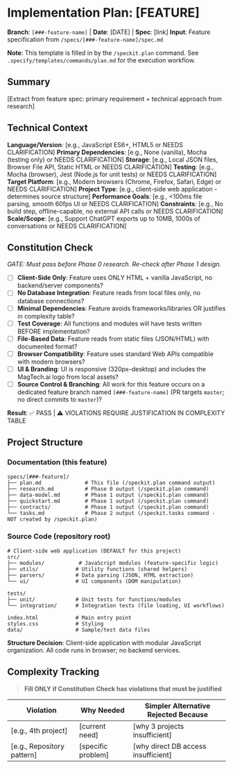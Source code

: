 # Implementation Plan: [FEATURE]

**Branch**: `[###-feature-name]` | **Date**: [DATE] | **Spec**: [link]
**Input**: Feature specification from `/specs/[###-feature-name]/spec.md`

**Note**: This template is filled in by the `/speckit.plan` command. See `.specify/templates/commands/plan.md` for the execution workflow.

## Summary

[Extract from feature spec: primary requirement + technical approach from research]

## Technical Context

<!--
  ACTION REQUIRED: Replace the content in this section with the technical details
  for the project. The structure here is presented in advisory capacity to guide
  the iteration process.
-->

**Language/Version**: [e.g., JavaScript ES6+, HTML5 or NEEDS CLARIFICATION]
**Primary Dependencies**: [e.g., None (vanilla), Mocha (testing only) or NEEDS CLARIFICATION]
**Storage**: [e.g., Local JSON files, Browser File API, Static HTML or NEEDS CLARIFICATION]
**Testing**: [e.g., Mocha (browser), Jest (Node.js for unit tests) or NEEDS CLARIFICATION]
**Target Platform**: [e.g., Modern browsers (Chrome, Firefox, Safari, Edge) or NEEDS CLARIFICATION]
**Project Type**: [e.g., client-side web application - determines source structure]
**Performance Goals**: [e.g., <100ms file parsing, smooth 60fps UI or NEEDS CLARIFICATION]
**Constraints**: [e.g., No build step, offline-capable, no external API calls or NEEDS CLARIFICATION]
**Scale/Scope**: [e.g., Support ChatGPT exports up to 10MB, 1000s of conversations or NEEDS CLARIFICATION]

## Constitution Check

*GATE: Must pass before Phase 0 research. Re-check after Phase 1 design.*

- [ ] **Client-Side Only**: Feature uses ONLY HTML + vanilla JavaScript, no backend/server components?
- [ ] **No Database Integration**: Feature reads from local files only, no database connections?
- [ ] **Minimal Dependencies**: Feature avoids frameworks/libraries OR justifies in complexity table?
- [ ] **Test Coverage**: All functions and modules will have tests written BEFORE implementation?
- [ ] **File-Based Data**: Feature reads from static files (JSON/HTML) with documented format?
- [ ] **Browser Compatibility**: Feature uses standard Web APIs compatible with modern browsers?
- [ ] **UI & Branding**: UI is responsive (320px–desktop) and includes the MagTech.ai logo from local assets?
- [ ] **Source Control & Branching**: All work for this feature occurs on a dedicated feature branch
  named `[###-feature-name]` (PR targets `master`; no direct commits to `master`)?

**Result**: ✅ PASS | ⚠️ VIOLATIONS REQUIRE JUSTIFICATION IN COMPLEXITY TABLE

## Project Structure

### Documentation (this feature)

```text
specs/[###-feature]/
├── plan.md              # This file (/speckit.plan command output)
├── research.md          # Phase 0 output (/speckit.plan command)
├── data-model.md        # Phase 1 output (/speckit.plan command)
├── quickstart.md        # Phase 1 output (/speckit.plan command)
├── contracts/           # Phase 1 output (/speckit.plan command)
└── tasks.md             # Phase 2 output (/speckit.tasks command - NOT created by /speckit.plan)
```

### Source Code (repository root)
<!--
  ACTION REQUIRED: Replace the placeholder tree below with the concrete layout
  for this feature. Delete unused options and expand the chosen structure with
  real paths (e.g., apps/admin, packages/something). The delivered plan must
  not include Option labels.
-->

```text
# Client-side web application (DEFAULT for this project)
src/
├── modules/           # JavaScript modules (feature-specific logic)
├── utils/            # Utility functions (shared helpers)
├── parsers/          # Data parsing (JSON, HTML extraction)
└── ui/               # UI components (DOM manipulation)

tests/
├── unit/             # Unit tests for functions/modules
└── integration/      # Integration tests (file loading, UI workflows)

index.html            # Main entry point
styles.css            # Styling
data/                 # Sample/test data files
```

**Structure Decision**: Client-side application with modular JavaScript organization.
All code runs in browser; no backend services.

## Complexity Tracking

> **Fill ONLY if Constitution Check has violations that must be justified**

| Violation | Why Needed | Simpler Alternative Rejected Because |
|-----------|------------|-------------------------------------|
| [e.g., 4th project] | [current need] | [why 3 projects insufficient] |
| [e.g., Repository pattern] | [specific problem] | [why direct DB access insufficient] |
